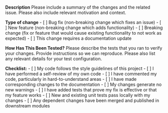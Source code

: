  **Description**
     Please include a summary of the changes and the related issue. Please also include relevant motivation and context.

**Type of change**
     - [ ] Bug fix (non-breaking change which fixes an issue)
     - [ ] New feature (non-breaking change which adds functionality)
     - [ ] Breaking change (fix or feature that would cause existing functionality to not work as expected)
     - [ ] This change requires a documentation update

**How Has This Been Tested?**
     Please describe the tests that you ran to verify your changes. Provide instructions so we can reproduce. Please also list any relevant details for your test configuration.

**Checklist:**
     - [ ] My code follows the style guidelines of this project
     - [ ] I have performed a self-review of my own code
     - [ ] I have commented my code, particularly in hard-to-understand areas
     - [ ] I have made corresponding changes to the documentation
     - [ ] My changes generate no new warnings
     - [ ] I have added tests that prove my fix is effective or that my feature works
     - [ ] New and existing unit tests pass locally with my changes
     - [ ] Any dependent changes have been merged and published in downstream modules
  